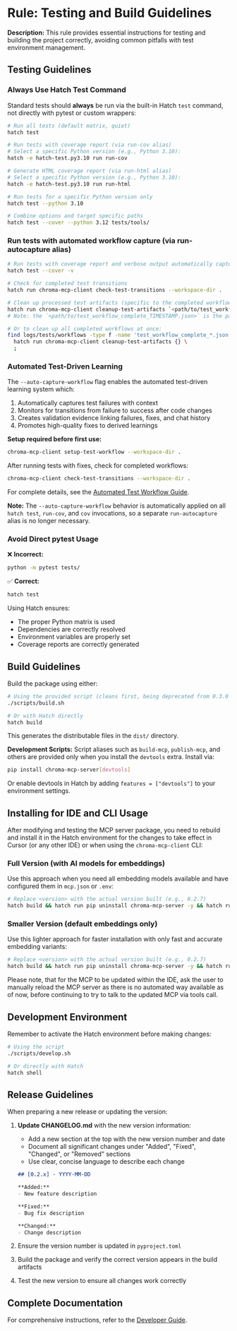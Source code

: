 # Rule: Testing and Build Guidelines

**Description:** This rule provides essential instructions for testing and building the project correctly, avoiding common pitfalls with test environment management.

## Testing Guidelines

### Always Use Hatch Test Command

Standard tests should **always** be run via the built-in Hatch `test` command, not directly with pytest or custom wrappers:

```bash
# Run all tests (default matrix, quiet)
hatch test

# Run tests with coverage report (via run-cov alias)
# Select a specific Python version (e.g., Python 3.10):
hatch -e hatch-test.py3.10 run run-cov

# Generate HTML coverage report (via run-html alias)
# Select a specific Python version (e.g., Python 3.10):
hatch -e hatch-test.py3.10 run run-html

# Run tests for a specific Python version only
hatch test --python 3.10

# Combine options and target specific paths
hatch test --cover --python 3.12 tests/tools/
```

### Run tests with automated workflow capture (via run-autocapture alias)

```bash
# Run tests with coverage report and verbose output automatically captured under the hood
hatch test --cover -v

# Check for completed test transitions
hatch run chroma-mcp-client check-test-transitions --workspace-dir .

# Clean up processed test artifacts (specific to the completed workflow file)
hatch run chroma-mcp-client cleanup-test-artifacts `<path/to/test_workflow_complete_TIMESTAMP.json>`
# Note: the `<path/to/test_workflow_complete_TIMESTAMP.json>` is the path to the test workflow complete file, which is created by the `run-autocapture` alias and needs to be provided as an argument to the `cleanup-test-artifacts` command

# Or to clean up all completed workflows at once:
find logs/tests/workflows -type f -name 'test_workflow_complete_*.json' -exec \
  hatch run chroma-mcp-client cleanup-test-artifacts {} \
  ;
```

### Automated Test-Driven Learning

The `--auto-capture-workflow` flag enables the automated test-driven learning system which:

1. Automatically captures test failures with context
2. Monitors for transitions from failure to success after code changes
3. Creates validation evidence linking failures, fixes, and chat history
4. Promotes high-quality fixes to derived learnings

**Setup required before first use:**

```bash
chroma-mcp-client setup-test-workflow --workspace-dir .
```

After running tests with fixes, check for completed workflows:

```bash
chroma-mcp-client check-test-transitions --workspace-dir .
```

For complete details, see the [Automated Test Workflow Guide](docs/usage/automated_test_workflow.md).

**Note:** The `--auto-capture-workflow` behavior is automatically applied on all `hatch test`, `run-cov`, and `cov` invocations, so a separate `run-autocapture` alias is no longer necessary.

### Avoid Direct pytest Usage

❌ **Incorrect:**

```bash
python -m pytest tests/
```

✅ **Correct:**

```bash
hatch test
```

Using Hatch ensures:

- The proper Python matrix is used
- Dependencies are correctly resolved
- Environment variables are properly set
- Coverage reports are correctly generated

## Build Guidelines

Build the package using either:

```bash
# Using the provided script (cleans first, being deprecated from 0.3.0 onwards)
./scripts/build.sh

# Or with Hatch directly
hatch build
```

This generates the distributable files in the `dist/` directory.

**Development Scripts:** Script aliases such as `build-mcp`, `publish-mcp`, and others are provided only when you install the `devtools` extra. Install via:

```bash
pip install chroma-mcp-server[devtools]
```

Or enable devtools in Hatch by adding `features = ["devtools"]` to your environment settings.

## Installing for IDE and CLI Usage

After modifying and testing the MCP server package, you need to rebuild and install it in the Hatch environment for the changes to take effect in Cursor (or any other IDE) or when using the `chroma-mcp-client` CLI:

### Full Version (with AI models for embeddings)

Use this approach when you need all embedding models available and have configured them in `mcp.json` or `.env`:

```bash
# Replace <version> with the actual version built (e.g., 0.2.7)
hatch build && hatch run pip uninstall chroma-mcp-server -y && hatch run pip install 'dist/chroma_mcp_server-<version>-py3-none-any.whl[full,dev]'
```

### Smaller Version (default embeddings only)

Use this lighter approach for faster installation with only fast and accurate embedding variants:

```bash
# Replace <version> with the actual version built (e.g., 0.2.7)
hatch build && hatch run pip uninstall chroma-mcp-server -y && hatch run pip install 'dist/chroma_mcp_server-<version>-py3-none-any.whl[client,dev]'
```

Please note, that for the MCP to be updated within the IDE, ask the user to manually reload the MCP server as there is no automated way available as of now, before continuing to try to talk to the updated MCP via tools call.

## Development Environment

Remember to activate the Hatch environment before making changes:

```bash
# Using the script
./scripts/develop.sh

# Or directly with Hatch
hatch shell
```

## Release Guidelines

When preparing a new release or updating the version:

1. **Update CHANGELOG.md** with the new version information:
   - Add a new section at the top with the new version number and date
   - Document all significant changes under "Added", "Fixed", "Changed", or "Removed" sections
   - Use clear, concise language to describe each change

    ```markdown
    ## [0.2.x] - YYYY-MM-DD

    **Added:**
    - New feature description

    **Fixed:**
    - Bug fix description

    **Changed:**
    - Change description
    ```

2. Ensure the version number is updated in `pyproject.toml`
3. Build the package and verify the correct version appears in the build artifacts
4. Test the new version to ensure all changes work correctly

## Complete Documentation

For comprehensive instructions, refer to the [Developer Guide](../developer_guide.md).
